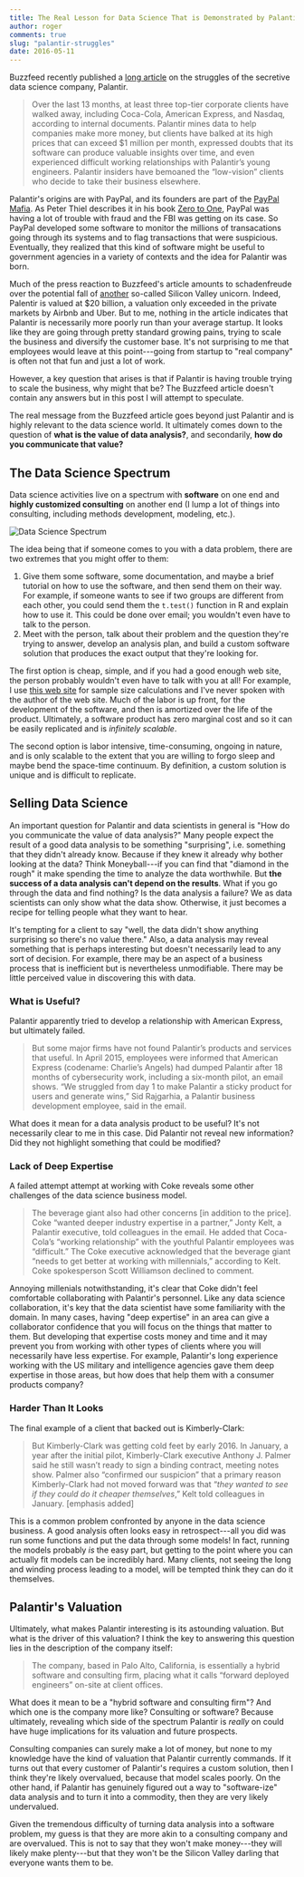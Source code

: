 ```yaml
---
title: The Real Lesson for Data Science That is Demonstrated by Palantir's Struggles
author: roger
comments: true
slug: "palantir-struggles"
date: 2016-05-11
---
```


Buzzfeed recently published a [long article](https://www.buzzfeed.com/williamalden/inside-palantir-silicon-valleys-most-secretive-company?utm_term=.ko2PLKaMJ#.wiPxJERyA) on the struggles of the secretive data science company, Palantir. 

> Over the last 13 months, at least three top-tier corporate clients have walked away, including Coca-Cola, American Express, and Nasdaq, according to internal documents. Palantir mines data to help companies make more money, but clients have balked at its high prices that can exceed $1 million per month, expressed doubts that its software can produce valuable insights over time, and even experienced difficult working relationships with Palantir’s young engineers. Palantir insiders have bemoaned the “low-vision” clients who decide to take their business elsewhere.

Palantir's origins are with PayPal, and its founders are part of the [PayPal Mafia](https://en.wikipedia.org/wiki/PayPal_Mafia). As Peter Thiel describes it in his book [Zero to One](https://en.wikipedia.org/wiki/Zero_to_One), PayPal was having a lot of trouble with fraud and the FBI was getting on its case. So PayPal developed some software to monitor the millions of transacations going through its systems and to flag transactions that were suspicious. Eventually, they realized that this kind of software might be useful to government agencies in a variety of contexts and the idea for Palantir was born.

Much of the press reaction to Buzzfeed's article amounts to schadenfreude over the potential fall of [another](http://simplystatistics.org/2015/10/16/thorns-runs-head-first-into-the-realities-of-diagnostic-testing/) so-called Silicon Valley unicorn. Indeed, Palentir is valued at $20 billion, a valuation only exceeded in the private markets by Airbnb and Uber. But to me, nothing in the article indicates that Palantir is necessarily more poorly run than your average startup. It looks like they are going through pretty standard growing pains, trying to scale the business and diversify the customer base. It's not surprising to me that employees would leave at this point---going from startup to "real company" is often not that fun and just a lot of work. 

However, a key question that arises is that if Palantir is having trouble trying to scale the business, why might that be? The Buzzfeed article doesn't contain any answers but in this post I will attempt to speculate.

The real message from the Buzzfeed article goes beyond just Palantir and is highly relevant to the data science world. It ultimately comes down to the question of **what is the value of data analysis?**, and secondarily, **how do you communicate that value?**

## The Data Science Spectrum

Data science activities live on a spectrum with **software** on one end and **highly customized consulting** on another end (I lump a lot of things into consulting, including methods development, modeling, etc.). 

![Data Science Spectrum](https://raw.githubusercontent.com/simplystats/simplystats.github.io/master/_images/DS_Spectrum2.png)

The idea being that if someone comes to you with a data problem, there are two extremes that you might offer to them:

1. Give them some software, some documentation, and maybe a brief tutorial on how to use the software, and then send them on their way. For example, if someone wants to see if two groups are different from each other, you could send them the `t.test()` function in R and explain how to use it. This could be done over email; you wouldn't even have to talk to the person.
2. Meet with the person, talk about their problem and the question they're trying to answer, develop an analysis plan, and build a custom software solution that produces the exact output that they're looking for.

The first option is cheap, simple, and if you had a good enough web site, the person probably wouldn't even have to talk with you at all! For example, I use [this web site](http://hedwig.mgh.harvard.edu/sample_size/size.html) for sample size calculations and I've never spoken with the author of the web site. Much of the labor is up front, for the development of the software, and then is amortized over the life of the product. Ultimately, a software product has zero marginal cost and so it can be easily replicated and is *infinitely scalable*. 

The second option is labor intensive, time-consuming, ongoing in nature, and is only scalable to the extent that you are willing to forgo sleep and maybe bend the space-time continuum. By definition, a custom solution is unique and is difficult to replicate. 

## Selling Data Science

An important question for Palantir and data scientists in general is "How do you communicate the value of data analysis?" Many people expect the result of a good data analysis to be something "surprising", i.e. something that they didn't already know. Because if they knew it already why bother looking at the data? Think Moneyball---if you can find that "diamond in the rough" it make spending the time to analyze the data worthwhile. But **the success of a data analysis can't depend on the results**. What if you go through the data and find nothing? Is the data analysis a failure? We as data scientists can only show what the data show. Otherwise, it just becomes a recipe for telling people what they want to hear. 

It's tempting for a client to say "well, the data didn't show anything surprising so there's no value there." Also, a data analysis may reveal something that is perhaps interesting but doesn't necessarily lead to any sort of decision. For example, there may be an aspect of a business process that is inefficient but is nevertheless unmodifiable. There may be little perceived value in discovering this with data.

### What is Useful?

Palantir apparently tried to develop a relationship with American Express, but ultimately failed. 

> But some major firms have not found Palantir’s products and services that useful. In April 2015, employees were informed that American Express (codename: Charlie’s Angels) had dumped Palantir after 18 months of cybersecurity work, including a six-month pilot, an email shows. “We struggled from day 1 to make Palantir a sticky product for users and generate wins,” Sid Rajgarhia, a Palantir business development employee, said in the email.

What does it mean for a data analysis product to be useful? It's not necessarily clear to me in this case. Did Palantir not reveal new information? Did they not highlight something that could be modified? 

### Lack of Deep Expertise

A failed attempt attempt at working with Coke reveals some other challenges of the data science business model.

> The beverage giant also had other concerns [in addition to the price]. Coke “wanted deeper industry expertise in a partner,” Jonty Kelt, a Palantir executive, told colleagues in the email. He added that Coca-Cola’s “working relationship” with the youthful Palantir employees was “difficult.” The Coke executive acknowledged that the beverage giant “needs to get better at working with millennials,” according to Kelt. Coke spokesperson Scott Williamson declined to comment.

Annoying millenials notwithstanding, it's clear that Coke didn't feel comfortable collaborating with Palantir's personnel. Like any data science collaboration, it's key that the data scientist have some familiarity with the domain. In many cases, having "deep expertise" in an area can give a collaborator confidence that you will focus on the things that matter to them. But developing that expertise costs money and time and it may prevent you from working with other types of clients where you will necessarily have less expertise. For example, Palantir's long experience working with the US military and intelligence agencies gave them deep expertise in those areas, but how does that help them with a consumer products company?

### Harder Than It Looks

The final example of a client that backed out is Kimberly-Clark:

> But Kimberly-Clark was getting cold feet by early 2016. In January, a year after the initial pilot, Kimberly-Clark executive Anthony J. Palmer said he still wasn’t ready to sign a binding contract, meeting notes show. Palmer also “confirmed our suspicion” that a primary reason Kimberly-Clark had not moved forward was that “*they wanted to see if they could do it cheaper themselves*,” Kelt told colleagues in January. [emphasis added]

This is a common problem confronted by anyone in the data science business. A good analysis often looks easy in retrospect---all you did was run some functions and put the data through some models! In fact, running the models probably *is* the easy part, but getting to the point where you can actually fit models can be incredibly hard. Many clients, not seeing the long and winding process leading to a model, will be tempted think they can do it themselves. 

## Palantir's Valuation

Ultimately, what makes Palantir interesting is its astounding valuation. But what is the driver of this valuation? I think the key to answering this question lies in the description of the company itself:

> The company, based in Palo Alto, California, is essentially a hybrid software and consulting firm, placing what it calls “forward deployed engineers” on-site at client offices. 

What does it mean to be a "hybrid software and consulting firm"? And which one is the company more like? Consulting or software? Because ultimately, revealing which side of the spectrum Palantir is *really* on could have huge implications for its valuation and future prospects. 

Consulting companies can surely make a lot of money, but none to my knowledge have the kind of valuation that Palantir currently commands. If it turns out that every customer of Palantir's requires a custom solution, then I think they're likely overvalued, because that model scales poorly. On the other hand, if Palantir has genuinely figured out a way to "software-ize" data analysis and to turn it into a commodity, then they are very likely undervalued. 

Given the tremendous difficulty of turning data analysis into a software problem, my guess is that they are more akin to a consulting company and are overvalued. This is not to say that they won't make money---they will likely make plenty---but that they won't be the Silicon Valley darling that everyone wants them to be.
